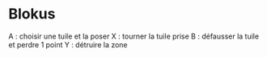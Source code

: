 # Blokus


A : choisir une tuile et la poser
X : tourner la tuile prise
B : défausser la tuile et perdre 1 point
Y : détruire la zone



